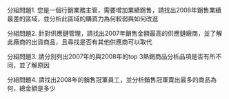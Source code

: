 分組問題1. 您是一個行銷業務主管，需要增加業績銷售，請找出2008年銷售業績最差的區域，並分析此區域的購買力為何較弱與如何改進

分組問題2. 針對供應鏈管理，請找出2007年銷售金額最高的供應鏈廠商，並了解此廠商的出貨商品，且尋找是否有其他供應商可以取代

分組問題3. 請分別列出2007年的與2008年的top 3熱銷商品分析品項是否有所不同，並了解原因

分組問題4. 請找出2008年的銷售冠軍員工，並分析銷售冠軍賣出最多的商品為何，總金額是多少




